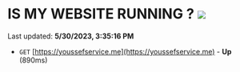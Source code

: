 # IS MY WEBSITE RUNNING ? [![](https://img.shields.io/static/v1?label=Sponsor&message=%E2%9D%A4&logo=GitHub&color=%23fe8e86)](https://github.com/sponsors/<username>)

Last updated: **5/30/2023, 3:35:16 PM**

- `GET` [https://youssefservice.me](https://youssefservice.me) - **Up** (890ms)

